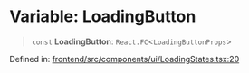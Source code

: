 # Variable: LoadingButton

> `const` **LoadingButton**: `React.FC`\<`LoadingButtonProps`\>

Defined in: [frontend/src/components/ui/LoadingStates.tsx:20](https://github.com/lsendel/sass/blob/ca8b2b87627589617e0de57047e1f50d53e78078/frontend/src/components/ui/LoadingStates.tsx#L20)
